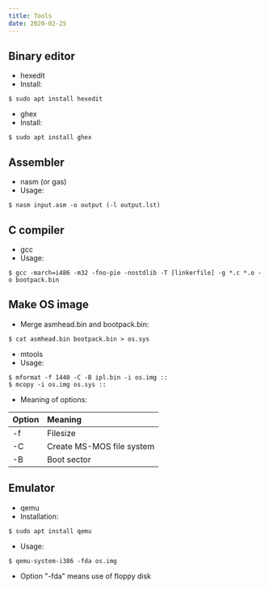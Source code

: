 ```yaml
---
title: Tools
date: 2020-02-25
---
```


## Binary editor
- hexedit
- Install:

```
$ sudo apt install hexedit
```

- ghex
- Install:

```
$ sudo apt install ghex
```

## Assembler
- nasm (or gas)
- Usage:

```
$ nasm input.asm -o output (-l output.lst)
```

## C compiler
- gcc
- Usage:

```
$ gcc -march=i486 -m32 -fno-pie -nostdlib -T [linkerfile] -g *.c *.o -o bootpack.bin
```

## Make OS image
- Merge asmhead.bin and bootpack.bin:

```
$ cat asmhead.bin bootpack.bin > os.sys
```

- mtools
- Usage:

```
$ mformat -f 1440 -C -B ipl.bin -i os.img ::
$ mcopy -i os.img os.sys ::
```

- Meaning of options:

| Option | Meaning |
|:-|:-|
| -f | Filesize |
| -C | Create MS-MOS file system |
| -B | Boot sector |

## Emulator
- qemu
- Installation:

```
$ sudo apt install qemu
```

- Usage:

```
$ qemu-system-i386 -fda os.img
```

- Option "-fda" means use of floppy disk 


